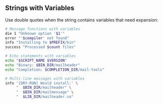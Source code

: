 ## Strings with Variables

Use double quotes when the string contains variables that need expansion:

```bash
# Message functions with variables
die 1 "Unknown option '$1'"
error "'$compiler' not found"
info "Installing to $PREFIX/bin"
success "Processed $count files"

# Echo statements with variables
echo "$SCRIPT_NAME $VERSION"
echo "Binary: $BIN_DIR/mailheader"
echo "Completion: $COMPLETION_DIR/mail-tools"

# Multi-line messages with variables
info '[DRY-RUN] Would install:' \
     "  $BIN_DIR/mailheader" \
     "  $BIN_DIR/mailmessage" \
     "  $LIB_DIR/mailheader.so"
```
